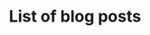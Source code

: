 ---
title: "List of blog posts"
sort_by: "date"
template: "article_list.html"
page_template: "article_content.html"
---